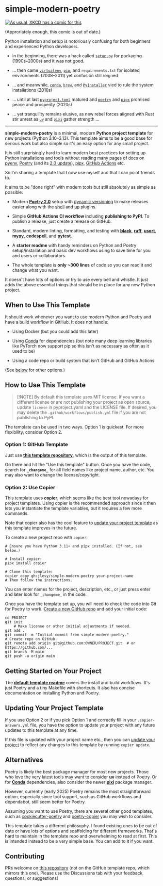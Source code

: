 # simple-modern-poetry

[![As usual, XKCD has a comic for
this](https://imgs.xkcd.com/comics/python_environment.png)](https://xkcd.com/1987/)

(Approriately enough, this comic is out of date.)

Python installation and setup is notoriously confusing for both beginners and
experienced Python developers.

- In the beginning, there was a hack called
  [`setup.py`](https://github.com/pypa/setuptools) for packaging (1990s–2000s) and it
  was not good.

- … then came [`virtualenv`](https://github.com/pypa/virtualenv),
  [`pip`](https://github.com/pypa/pip), and `requirements.txt` for isolated environments
  (2008–2011) yet confusion still reigned

- … and meanwhile, [`conda`](https://github.com/conda/conda),
  [`brew`](https://github.com/Homebrew/brew), and
  [`PyInstaller`](https://github.com/pyinstaller/pyinstaller) vied to rule the system
  installations (2010s)

- … until at last [`pyproject.toml`](https://github.com/pypa/pyproject.toml) matured and
  [`poetry`](https://github.com/python-poetry/poetry) and
  [`pipx`](https://github.com/pypa/pipx) promised peace and prosperity (2020s)

- … yet tranquility remains elusive, as new rebel forces aligned with Rust stir unrest
  as [`uv`](https://github.com/astral-sh/uv) and
  [`pixi`](https://github.com/prefix-dev/pixi) gather strength …

* * *

**simple-modern-poetry** is a minimal, modern **Python project template** for new
projects (Python 3.10–3.13). This template aims to be a good base for serious work but
also simple so it's an easy option for any small project.

It is still surprisingly hard to learn modern best practices for setting up Python
installations and tools without reading many pages of docs on
[pyenv](https://github.com/pyenv/pyenv),
[Poetry](https://python-poetry.org/docs/basic-usage/) (and its
[2.0 update](https://python-poetry.org/blog/announcing-poetry-2.0.0/)),
[pipx](https://github.com/pypa/pipx),
[GitHub Actions](https://github.com/actions/setup-python) etc.

So I'm sharing a template that I now use myself and that I can point friends to.

It aims to be "done right" with modern tools but still absolutely as simple as possible:

- Modern [**Poetry 2.0**](https://github.com/python-poetry/poetry) setup with
  [dynamic versioning](https://github.com/mtkennerly/poetry-dynamic-versioning) to make
  releases easier along with the
  [shell](https://github.com/python-poetry/poetry-plugin-shell) and
  [up](https://github.com/MousaZeidBaker/poetry-plugin-up) plugins.

- Simple **GitHub Actions CI workflow** including **publishing to PyPI**. To publish a
  release, just create a release on GitHub.

- Standard, modern linting, formatting, and testing with
  [**black**](https://github.com/psf/black),
  [**ruff**](https://github.com/charliermarsh/ruff),
  [**usort**](https://github.com/facebook/usort),
  [**mypy**](https://github.com/python/mypy),
  [**codespell**](https://github.com/codespell-project/codespell), and
  [**pytest**](https://github.com/pytest-dev/pytest).

- A **starter readme** with handy reminders on Python and Poetry setup/installation and
  basic dev workflows using to save time for you and users or collaborators.

- The whole template is **only ~300 lines** of code so you can read it and change what
  you want.

It doesn't have lots of options or try to use every bell and whistle.
It just adds the above essential things that should be in place for any new Python
project.

## When to Use This Template

It should work whenever you want to use modern Python and Poetry and have a build
workflow in GitHub. It does not handle:

- Using Docker (but you could add this later)

- Using [Conda](https://github.com/conda/conda) for dependencies (but note many deep
  learning libraries like PyTorch now support pip so this isn't as necessary as often as
  it used to be)

- Using a code repo or build system that isn't GitHub and GitHub Actions

(See [below](#alternatives) for other options.)

## How to Use This Template

> [!NOTE] By default this template uses MIT license.
> If you want a different license or are not publishing your project as open source,
> update `license` in pyproject.yaml and the LICENSE file.
> If desired, you may delete the `.github/workflows/publish.yml` file if you are not
> publishing to PyPI.

The template can be used in two ways.
Option 1 is quickest.
For more flexibility, consider Option 2.

### Option 1: GitHub Template

Just use
[**this template repository**](https://github.com/jlevy/simple-modern-poetry-template),
which is the output of this template.

Go there and hit the "Use this template" button.
Once you have the code, search for **`_changeme_`** for all field names like project
name, author, etc. You may also want to change the license/copyright.

### Option 2: Use Copier

This template uses [**copier**](https://github.com/copier-org/copier), which seems like
the best tool nowadays for project templates.
Using copier is the recommended approach since it then lets you instantiate the template
variables, but it requires a few more commands.

Note that copier also has the cool feature to [update your project
template](#updating-your-project-template) as this template improves in the future.

To create a new project repo with `copier`:

```shell
# Ensure you have Python 3.11+ and pipx installed. (If not, see below.)

# Install copier:
pipx install copier

# Clone this template:
copier copy gh:jlevy/simple-modern-poetry your-project-name
# Then follow the instructions.
```

You can enter names for the project, description, etc., or just press enter and later
look for `_changeme_` in the code.

Once you have the template set up, you will need to check the code into Git for Poetry
to work. [Create a new GitHub
repo](https://docs.github.com/en/repositories/creating-and-managing-repositories/creating-a-new-repository)
and add your initial code:

```shell
cd PROJECT
git init
    # Make license or other initial adjustments if needed.
git add .
git commit -m "Initial commit from simple-modern-poetry."
# Create repo on GitHub.
git remote add origin git@github.com:OWNER/PROJECT.git  # or https://github.com/...
git branch -M main
git push -u origin main
```

## Getting Started on Your Project

The
[**default template readme**](https://github.com/jlevy/simple-modern-poetry-template)
covers the install and build workflows.
It's just Poetry and a tiny Makefile with shortcuts.
It also has concise documentation on installing Python and Poetry.

## Updating Your Project Template

If you use Option 2 or if you pick Option 1 and correctly fill in your
`.copier-answers.yml` file, you have the option to update your project with any future
updates to this template at any time.

If this file is updated with your project name etc., then you can
[update your project](https://copier.readthedocs.io/en/latest/updating/) to reflect any
changes to this template by running `copier update`.

## Alternatives

Poetry is likely the best package manager for most new projects.
Those who love the very latest tools may want to consider
[**uv**](https://github.com/astral-sh/uv) instead of Poetry.
Or for [**Conda**](https://github.com/conda/conda) dependencies, also consider the newer
[**pixi**](https://github.com/prefix-dev/pixi/) package manager.

However, currently (early 2025) Poetry remains the most straightforward option,
especially since tool support, such as GitHub workflows and dependabot, still seem
better for Poetry.

Assuming you want to use Poetry, there are several other good templates, such as
[cookiecutter-poetry](https://github.com/fpgmaas/cookiecutter-poetry) and
[poetry-copier](https://github.com/lukin0110/poetry-copier) you may wish to consider.

This template takes a different philosophy.
I found existing ones to be out of date or have lots of options and scaffolding for
different frameworks.
That's hard to maintain in the template repo and overwhelming to read at first.
This is intended instead to be a very simple base.
You can add to it if you want.

## Contributing

PRs welcome on [this repository](https://github.com/jlevy/simple-modern-poetry) (not on
the GitHub template repo, which mirrors this one).
Please use the Discussions tab with your feedback, questions, or suggestions!
